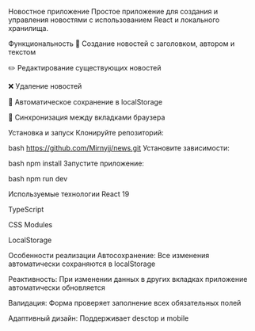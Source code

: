 Новостное приложение
Простое приложение для создания и управления новостями с использованием React и локального хранилища.

Функциональность
📝 Создание новостей с заголовком, автором и текстом

✏️ Редактирование существующих новостей

❌ Удаление новостей

💾 Автоматическое сохранение в localStorage

🔄 Синхронизация между вкладками браузера

Установка и запуск
Клонируйте репозиторий:

bash
https://github.com/Mirnyjj/news.git
Установите зависимости:

bash
npm install
Запустите приложение:

bash
npm run dev

Используемые технологии
React 19

TypeScript

CSS Modules

LocalStorage

Особенности реализации
Автосохранение: Все изменения автоматически сохраняются в localStorage

Реактивность: При изменении данных в других вкладках приложение автоматически обновляется

Валидация: Форма проверяет заполнение всех обязательных полей

Адаптивный дизайн: Поддерживает desctop и mobile

